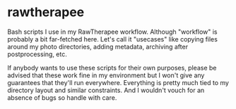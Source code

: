 # rawtherapee

Bash scripts I use in my RawTherapee workflow. Although "workflow" is probably a bit far-fetched here. Let's call it "usecases" like copying files around my photo directories, adding metadata, archiving after postprocessing, etc.

If anybody wants to use these scripts for their own purposes, please be advised that these work fine in my environment but I won't give any guarantees that they'll run everywhere. Everything is pretty much tied to my directory layout and similar constraints. And I wouldn't vouch for an absence of bugs so handle with care.
